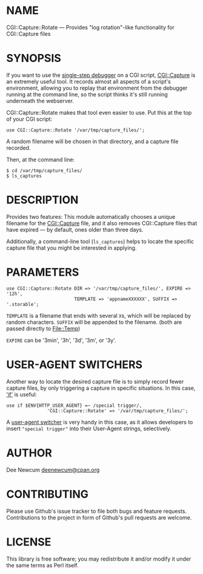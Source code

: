 # NAME

CGI::Capture::Rotate — Provides "log rotation"-like functionality for
CGI::Capture files

# SYNOPSIS

If you want to use the [single-step debugger](https://metacpan.org/pod/perldebug) on a CGI script,
[CGI::Capture](https://metacpan.org/pod/CGI%3A%3ACapture) is an extremely useful tool. It records almost all aspects of a
script's environment, allowing you to replay that environment from the debugger
running at the command line, so the script thinks it's still running underneath
the webserver.

CGI::Capture::Rotate makes that tool even easier to use.  Put this at the top of
your CGI script:

    use CGI::Capture::Rotate '/var/tmp/capture_files/';

A random filename will be chosen in that directory, and a capture file recorded.

Then, at the command line:

    $ cd /var/tmp/capture_files/
    $ ls_captures

# DESCRIPTION

Provides two features: This module automatically chooses a unique filename for
the [CGI::Capture](https://metacpan.org/pod/CGI%3A%3ACapture) file, and it also removes CGI::Capture files that have
expired — by default, ones older than three days.

Additionally, a command-line tool (`ls_captures`) helps to locate the specific
capture file that you might be interested in applying.

# PARAMETERS

    use CGI::Capture::Rotate DIR => '/var/tmp/capture_files/', EXPIRE => '12h',
                             TEMPLATE => 'appnameXXXXXX', SUFFIX => '.storable';

`TEMPLATE` is a filename that ends with several `X`s, which will be replaced
by random characters. `SUFFIX` will be appended to the filename. (both are
passed directly to [File::Temp](https://metacpan.org/pod/File%3A%3ATemp))

`EXPIRE` can be '3min', '3h', '3d', '3m', or '3y'.

# USER-AGENT SWITCHERS

Another way to locate the desired capture file is to simply record fewer capture
files, by only triggering a capture in specific situations. In this case,
['if'](https://metacpan.org/pod/if) is useful:

    use if $ENV{HTTP_USER_AGENT} =~ /special trigger/,
                   'CGI::Capture::Rotate' => '/var/tmp/capture_files/';

A [user-agent switcher](https://chrome.google.com/webstore/detail/user-agent-switcher-for-c/djflhoibgkdhkhhcedjiklpkjnoahfmg?hl=en-US) 
is very handy in this case, as it allows developers to insert `"special trigger"`
into their User-Agent strings, selectively.

# AUTHOR

Dee Newcum <deenewcum@cpan.org>

# CONTRIBUTING

Please use Github's issue tracker to file both bugs and feature requests.
Contributions to the project in form of Github's pull requests are welcome. 

# LICENSE

This library is free software; you may redistribute it and/or modify it under
the same terms as Perl itself.
